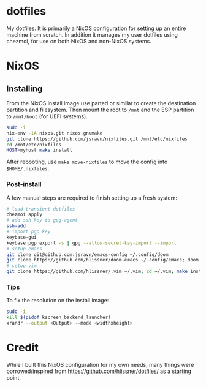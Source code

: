 # dotfiles

My dotfiles. It is primarily a NixOS configuration for setting up an entire machine from scratch. In addition it manages my user
dotfiles using chezmoi, for use on both NixOS and non-NixOS systems.

# NixOS

## Installing

From the NixOS install image use parted or similar to create the destination partition and filesystem. Then mount the root
to `/mnt` and the ESP partition to `/mnt/boot` (for UEFI systems).

``` sh
sudo -i
nix-env -iA nixos.git nixos.gnumake
git clone https://github.com/jsravn/nixfiles.git /mnt/etc/nixfiles
cd /mnt/etc/nixfiles
HOST=myhost make install
```

After rebooting, use `make move-nixfiles` to move the config into `$HOME/.nixfiles`.

### Post-install

A few manual steps are required to finish setting up a fresh system:

``` sh
# load transient dotfiles
chezmoi apply
# add ssh key to gpg-agent
ssh-add
# import pgp key
keybase-gui
keybase pgp export -s | gpg --allow-secret-key-import --import
# setup emacs
git clone git@github.com:jsravn/emacs-config ~/.config/doom
git clone https://github.com/hlissner/doom-emacs ~/.config/emacs; doom up
# setup vim
git clone https://github.com/hlissner/.vim ~/.vim; cd ~/.vim; make install
```

### Tips

To fix the resolution on the install image:

``` sh
sudo -i
kill $(pidof kscreen_backend_launcher)
xrandr --output <Output> --mode <widthxheight>
```

# Credit

While I built this NixOS configuration for my own needs, many things were borrowed/inspired from
https://github.com/hlissner/dotfiles/ as a starting point.

